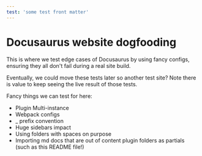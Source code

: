 ```yaml
---
test: 'some test front matter'
---
```


# Docusaurus website dogfooding

This is where we test edge cases of Docusaurus by using fancy configs, ensuring they all don't fail during a real site build.

Eventually, we could move these tests later so another test site? Note there is value to keep seeing the live result of those tests.

Fancy things we can test for here:

- Plugin Multi-instance
- Webpack configs
- \_ prefix convention
- Huge sidebars impact
- Using folders with spaces on purpose
- Importing md docs that are out of content plugin folders as partials (such as this README file!)
